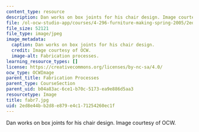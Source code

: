 ```yaml
---
content_type: resource
description: Dan works on box joints for his chair design. Image courtesy of OCW.
file: /ol-ocw-studio-app/courses/4-296-furniture-making-spring-2005/2ed8e44bb2d8e879e4c171254260ec1f_fabr7.jpg
file_size: 52121
file_type: image/jpeg
image_metadata:
  caption: Dan works on box joints for his chair design.
  credit: Image courtesy of OCW.
  image-alt: Fabrication processes.
learning_resource_types: []
license: https://creativecommons.org/licenses/by-nc-sa/4.0/
ocw_type: OCWImage
parent_title: Fabrication Processes
parent_type: CourseSection
parent_uid: b04a83ac-6ce1-b70c-5173-ea9e886d5aa3
resourcetype: Image
title: fabr7.jpg
uid: 2ed8e44b-b2d8-e879-e4c1-71254260ec1f
---
```

Dan works on box joints for his chair design. Image courtesy of OCW.